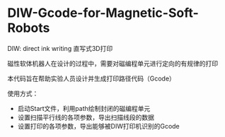 # DIW-Gcode-for-Magnetic-Soft-Robots
DIW: direct ink writing 直写式3D打印

磁性软体机器人在设计的过程中，需要对磁编程单元进行定向的有规律的打印

本代码旨在帮助实验人员设计并生成打印路径代码（Gcode）

使用方式：
* 启动Start文件，利用path绘制封闭的磁编程单元
* 设置扫描平行线的各项参数，导出扫描线段的数据
* 设置打印的各项参数，导出能够被DIW打印机识别的Gcode
